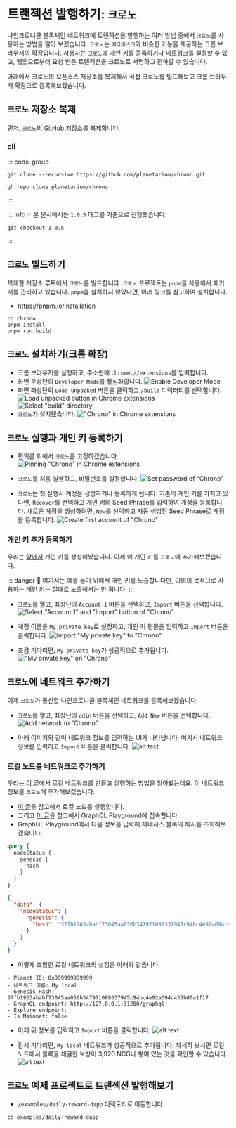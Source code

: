 # 트랜젝션 발행하기: `크로노`

나인크로니클 블록체인 네트워크에 트랜젝션을 발행하는 여러 방법 중에서 `크로노`를 사용하는 방법을 알아 보겠습니다. `크로노`는 `메타마스크`와 비슷한 기능을 제공하는 크롬 브라우저의 확장입니다. 사용자는 `크로노`에 개인 키를 등록하거나 네트워크를 설정할 수 있고, 웹앱으로부터 요청 받은 트랜젝션을 크로노로 서명하고 전파할 수 있습니다.

아래에서 크로노의 오픈소스 저장소를 복제해서 직접 크로노를 빌드해보고 크롬 브라우저 확장으로 등록해보겠습니다.

## `크로노` 저장소 복제

먼저, `크로노`의 [GitHub 저장소](https://github.com/planetarium/chrono)를 복제합니다.

### cli

::: code-group
```shell [git]
git clone --recursive https://github.com/planetarium/chrono.git
```

```shell [gh(GitHub)]
gh repo clone planetarium/chrono
```
:::

::: info :bulb:
본 문서에서는 `1.0.5` 태그를 기준으로 진행했습니다.
```shell
git checkout 1.0.5
```
:::

## `크로노` 빌드하기

복제한 저장소 루트에서 `크로노`를 빌드합니다. `크로노` 프로젝트는 `pnpm`을 사용해서 패키지를 관리하고 있습니다. `pnpm`을 설치하지 않았다면, 아래 링크를 참고하여 설치합니다.

- https://pnpm.io/installation

```shell
cd chrono
pnpm install
pnpm run build
```

## `크로노` 설치하기(크롬 확장)

- 크롬 브라우저를 실행하고, 주소란에 `chrome://extensions`를 입력합니다.
- 화면 우상단의 `Developer Mode`를 활성화합니다.
![Enable Developer Mode](/images/en/guide/issue-transaction/issue-transaction-with-chrono/enable-developer-mode.png)
- 화면 좌상단의 `Load unpacked` 버튼을 클릭하고 `/build` 디렉터리를 선택합니다.
![Load unpacked button in Chrome extensions](/images/en/guide/issue-transaction/issue-transaction-with-chrono/load-unpacked-01.png)
![Select "build" directory](/images/en/guide/issue-transaction/issue-transaction-with-chrono/select-build-directory.png)
- `크로노`가 설치됐습니다.
!["Chrono" in Chrome extensions](/images/en/guide/issue-transaction/issue-transaction-with-chrono/chrome-extensions-chrono.png)

## `크로노` 실행과 개인 키 등록하기

- 편의를 위해서 `크로노`를 고정하겠습니다.
![Pinning "Chrono" in Chrome extensions](/images/en/guide/issue-transaction/issue-transaction-with-chrono/pinning-chrono.png)

- `크로노`를 처음 실행하고, 비밀번호를 설정합니다.
![Set password of "Chrono"](/images/en/guide/issue-transaction/issue-transaction-with-chrono/set-password.png)

- `크로노`는 첫 실행시 계정을 생성하거나 등록하게 됩니다. 기존의 개인 키를 가지고 있다면, `Recover`를 선택하고 개인 키의 Seed Phrase를 입력하여 계정을 등록합니다. 새로운 계정을 생성하려면, `New`를 선택하고 자동 생성된 Seed Phrase로 계정을 등록합니다.
![Create first account of "Chrono"](/images/en/guide/issue-transaction/issue-transaction-with-chrono/first-account.png)

### 개인 키 추가 등록하기

우리는 [앞에서](../create-network/create-a-private-key) 개인 키를 생성해봤습니다. 이제 이 개인 키를 `크로노`에 추가해보겠습니다.

::: danger :rotating_light:
여기서는 예를 들기 위해서 개인 키를 노출합니다만, 이외의 목적으로 사용하는 개인 키는 절대로 노출해서는 안 됩니다.
:::

- `크로노`를 열고, 좌상단의 `Account 1` 버튼을 선택하고, `Import` 버튼을 선택합니다.
![Select "Account 1" and "Import" button of "Chrono"](/images/en/guide/issue-transaction/issue-transaction-with-chrono/account-import.png)

- 계정 이름을 `My private key`로 설정하고, 개인 키 평문을 입력하고 `Import` 버튼을 클릭합니다.
![Import "My private key" to "Chrono"](/images/en/guide/issue-transaction/issue-transaction-with-chrono/import-my-private-key.png)

- 조금 기다리면, `My private key`가 성공적으로 추가됩니다.
!["My private key" on "Chrono"](/images/en/guide/issue-transaction/issue-transaction-with-chrono/my-private-key.png)

## `크로노`에 네트워크 추가하기

이제 `크로노`가 통신할 나인크로니클 블록체인 네트워크를 등록해보겠습니다.

- `크로노`를 열고, 좌상단의 `odin` 버튼을 선택하고, `Add New` 버튼을 선택합니다.
![Add network to "Chrono"](/images/en/guide/issue-transaction/issue-transaction-with-chrono/add-network.png)

- 아래 이미지와 같이 네트워크 정보를 입력하는 UI가 나타납니다. 여기서 네트워크 정보를 입력하고 `Import` 버튼을 클릭합니다.
![alt text](/images/en/guide/issue-transaction/issue-transaction-with-chrono/import-network-empty.png)

### 로컬 노드를 네트워크로 추가하기

우리는 [이 글](../create-network/running-a-blockchain-node-with-dotnet-project)에서 로컬 네트워크를 만들고 실행하는 방법을 알아봤는데요. 이 네트워크 정보를 `크로노`에 추가해보겠습니다.

- [이 글](../create-network/running-a-blockchain-node-with-dotnet-project)을 참고해서 로컬 노드를 실행합니다.
- 그리고 [이 글](../get-state/get-state-with-headless-graphql)을 참고해서 GraphQL Playground에 접속합니다.
- GraphQL Playground에서 다음 정보를 입력해 제네시스 블록의 해시를 조회해보겠습니다.
```graphql
query {
  nodeStatus {
    genesis {
      hash
    }
  }
}
```
```json
{
  "data": {
    "nodeStatus": {
      "genesis": {
        "hash": "37fb1963ababf73045aa036b347971089337945c94bc4e92a694c435b80a1f17"
      }
    }
  }
}
```

- 이렇게 조합한 로컬 네트워크의 설정은 아래와 같습니다.
```
- Planet ID: 0x999999999999
- 네트워크 이름: My local
- Genesis Hash: 37fb1963ababf73045aa036b347971089337945c94bc4e92a694c435b80a1f17
- GraphQL endpoint: http://127.0.0.1:31280/graphql
- Explore endpoint:
- Is Mainnet: false
```

- 이제 위 정보를 입력하고 `Import` 버튼을 클릭합니다.
![alt text](/images/en/guide/issue-transaction/issue-transaction-with-chrono/import-my-local-network.png)

- 잠시 기다리면, `My local` 네트워크가 성공적으로 추가됩니다. 자세히 보시면 로컬 노드에서 블록을 채굴한 보상이 3,920 NCG나 쌓여 있는 것을 확인할 수 있습니다.
![alt text](/images/en/guide/issue-transaction/issue-transaction-with-chrono/my-local-network.png)

## `크로노` 예제 프로젝트로 트랜젝션 발행해보기

- `/examples/daily-reward-dapp` 디렉토리로 이동합니다.
```shell
cd examples/daily-reward-dapp
```
